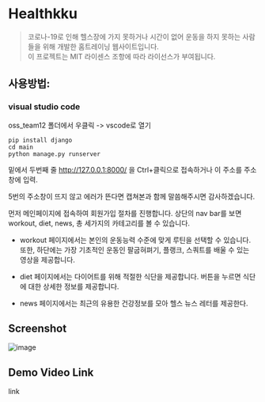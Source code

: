 # Healthkku  
 > 코로나-19로 인해 헬스장에 가지 못하거나 시간이 없어 운동을 하지 못하는 사람들을 위해 개발한 홈트레이닝 웹사이트입니다.  
 > 이 프로젝트는 MIT 라이센스 조항에 따라 라이선스가 부여됩니다.  
 
## 사용방법:   
### visual studio code  
oss_team12 폴더에서 우클릭 -> vscode로 열기  
```  
pip install django
cd main
python manage.py runserver
```  

밑에서 두번째 줄 http://127.0.0.1:8000/ 을 Ctrl+클릭으로 접속하거나 이 주소를 주소창에 입력.  
  
5번의 주소창이 뜨지 않고 에러가 뜬다면 캡쳐본과 함께 말씀해주시면 감사하겠습니다.  

먼저 메인페이지에 접속하여 회원가입 절차를 진행합니다. 상단의 nav bar를 보면 workout, diet, news, 총 세가지의 카테고리를 볼 수 있습니다.   
 
 - workout 페이지에서는 본인의 운동능력 수준에 맞게 루틴을 선택할 수 있습니다. 또한, 하단에는 가장 기초적인 운동인 팔굽혀펴기, 플랭크, 스쿼트를 배울 수 있는 영상을 제공합니다.  
  
 - diet 페이지에서는 다이어트를 위해 적절한 식단을 제공합니다. 버튼을 누르면 식단에 대한 상세한 정보를 제공합니다.  

 - news 페이지에서는 최근의 유용한 건강정보를 모아 헬스 뉴스 레터를 제공한다.  



## Screenshot  
![image](https://user-images.githubusercontent.com/80010823/143768986-71da4e8a-80e8-49af-98ab-fa5d935079ed.png)  

## Demo Video Link  
link
